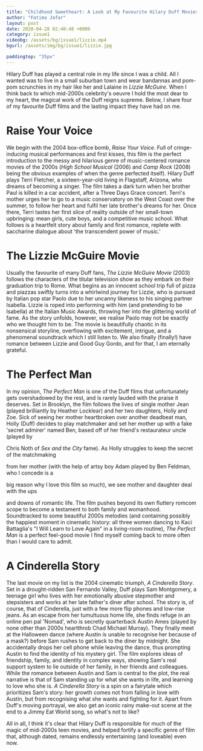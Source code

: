 ```yaml
---
title: "Childhood Sweetheart: A Look at My Favourite Hilary Duff Movies"
author: "Fatima Jafar"
layout: post
date: 2020-04-28 02:40:48 +0000
category: issue1
videobg: /assets/bg/issue1/lizzie.mp4
bgurl: /assets/img/bg/issue1/lizzie.jpg

paddingtop: "35px"
---
```


<p id="first-paragraph">Hilary Duff has played a central role in my life since I was a child.
All I wanted was to live in a small suburban town and wear bandannas and pom-pom scrunchies in my hair like her and Lalaine in <i>Lizzie McGuire</i>. When I think back to which mid-2000s celebrity's oeuvre I hold the most dear to my heart, the magical work of the Duff reigns supreme. Below, I share four of my favourite Duff films and the lasting impact they have had on me.</p>

# Raise Your Voice

We begin with the 2004 box-office bomb, *Raise Your Voice*. Full of
cringe-inducing musical performances and first kisses, this film is the
perfect introduction to the messy and hilarious genre of music-centered
romance movies of the 2000s (*High School Musical* (2006) and *Camp
Rock* (2008) being the obvious examples of when the genre perfected
itself). Hilary Duff plays Terri Fletcher, a sixteen-year-old living in
Flagstaff, Arizona, who dreams of becoming a singer. The film takes a
dark turn when her brother Paul is killed in a car accident, after a
Three Days Grace concert. Terri's mother urges her to go to a music
conservatory on the West Coast over the summer, to follow her heart and
fulfil her late brother's dreams for her. Once there, Terri tastes her
first slice of reality outside of her small-town upbringing: mean girls,
cute boys, and a competitive music school. What follows is a heartfelt
story about family and first romance, replete with saccharine dialogue
about 'the transcendent power of music.'

# The Lizzie McGuire Movie

Usually the favourite of many Duff fans, *The Lizzie McGuire Movie*
(2003) follows the characters of the titular television show as they
embark on their graduation trip to Rome. What begins as an innocent
school trip full of pizza and piazzas swiftly turns into a whirlwind
journey for Lizzie, who is pursued by Italian pop star Paolo due to her
uncanny likeness to his singing partner Isabella. Lizzie is roped into
performing with him (and pretending to be Isabella) at the Italian Music
Awards, throwing her into the glittering world of fame. As the story
unfolds, however, we realise Paolo may not be exactly who we thought him
to be. The movie is beautifully chaotic in its nonsensical storyline,
overflowing with excitement, intrigue, and a phenomenal soundtrack which
I still listen to. We also finally (finally!) have romance between
Lizzie and Good Guy Gordo, and for that, I am eternally grateful.

# The Perfect Man

In my opinion, *The Perfect Man* is one of the Duff films that
unfortunately gets overshadowed by the rest, and is rarely lauded with
the praise it deserves. Set in Brooklyn, the film follows the lives of
single mother Jean (played brilliantly by Heather Locklear) and her two
daughters, Holly and Zoe. Sick of seeing her mother heartbroken over
another deadbeat man, Holly (Duff) decides to play matchmaker and set
her mother up with a fake 'secret admirer' named Ben, based off of her
friend's restaurateur uncle (played by

Chris Noth of *Sex and the City* fame). As Holly struggles to keep the
secret of the matchmaking

from her mother (with the help of artsy boy Adam played by Ben Feldman,
who I concede is a

big reason why I love this film so much), we see mother and daughter
deal with the ups

and downs of romantic life. The film pushes beyond its own fluttery
romcom scope to become a testament to both family and womanhood.
Soundtracked to some beautiful 2000s melodies (and containing possibly
the happiest moment in cinematic history: all three women dancing to
Kaci Battaglia's "I Will Learn to Love Again" in a living-room routine),
*The Perfect Man* is a perfect feel-good movie I find myself coming back
to more often than I would care to admit.

# A Cinderella Story

The last movie on my list is the 2004 cinematic triumph, *A Cinderella
Story*. Set in a drought-ridden San Fernando Valley, Duff plays Sam
Montgomery, a teenage girl who lives with her emotionally abusive
stepmother and stepsisters and works at her late father's diner after
school. The story is, of course, that of Cinderella, just with a few
more flip phones and low-rise jeans. As an escape from her tumultuous
home life, she finds refuge in an online pen pal 'Nomad', who is
secretly quarterback Austin Ames (played by none other than 2000s
heartthrob Chad Michael Murray). They finally meet at the Halloween
dance (where Austin is unable to recognise her because of a mask?)
before Sam rushes to get back to the diner by midnight. She accidentally
drops her cell phone while leaving the dance, thus prompting Austin to
find the identity of his mystery girl. The film explores ideas of
friendship, family, and identity in complex ways, showing Sam's real
support system to lie outside of her family, in her friends and
colleagues. While the romance between Austin and Sam is central to the
plot, the real narrative is that of Sam standing up for what she wants
in life, and learning to love who she is. *A Cinderella Story* is a spin
on a fairytale which prioritizes Sam's story: her growth comes not from
falling in love with Austin, but from recognising what she wants and
fighting for it. Apart from Duff's moving portrayal, we also get an
iconic rainy make-out scene at the end to a Jimmy Eat World song, so
what's not to like?

All in all, I think it's clear that Hilary Duff is responsible for much of the magic of mid-2000s teen movies, and helped fortify a specific genre of film that, although dated, remains endlessly entertaining (and loveable) even now.
